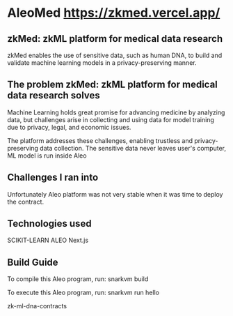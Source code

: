 # AleoMed https://zkmed.vercel.app/


## zkMed: zkML platform for medical data research
zkMed enables the use of sensitive data, such as human DNA, to build and validate machine learning models in a privacy-preserving manner.

## The problem zkMed: zkML platform for medical data research solves
Machine Learning holds great promise for advancing medicine by analyzing data, but challenges arise in collecting and using data for model training due to privacy, legal, and economic issues.

The platform addresses these challenges, enabling trustless and privacy-preserving data collection. The sensitive data never leaves user's computer, ML model is run inside Aleo

## Challenges I ran into
Unfortunately Aleo platform was not very stable when it was time to deploy the contract.

## Technologies used
SCIKIT-LEARN
ALEO
Next.js

## Build Guide
To compile this Aleo program, run:
snarkvm build

To execute this Aleo program, run:
snarkvm run hello

zk-ml-dna-contracts
